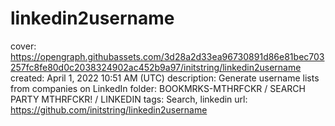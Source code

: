 # linkedin2username

cover: https://opengraph.githubassets.com/3d28a2d33ea96730891d86e81bec703257fc8fe80d0c2038324902ac452b9a97/initstring/linkedin2username
created: April 1, 2022 10:51 AM (UTC)
description: Generate username lists from companies on LinkedIn
folder: BOOKMRKS-MTHRFCKR / SEARCH PARTY MTHRFCKR! / LINKEDIN
tags: Search, linkedin
url: https://github.com/initstring/linkedin2username